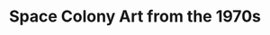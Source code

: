 ---
layout: ampstory
title: Space Colony Art from the 1970s
cover:
   title: Amazing Space Colony Art from the 1970s
   subtitle: Found via placesjournal
pages: 
 - page-number: 1
   layout: thirds
   middle: <h2>I recently read an amazing article in Places Journal</h2>
   background: /images/placesjournal.png
 - layout: thirds
   middle: You should totally read it...
   cta:
      link: https://placesjournal.org/article/the-shape-of-space/
      text: https://placesjournal.org
 - layout: thirds
   middle: <h3>In the article it links to this collection of artworks commissioned by NASA in the 70s to imagine what space colonies might look like...</h3>       
 - layout: thirds
   middle: <h3>Wow! They're stunning works of art and imagination</h3>   
 - page-number: 2
   layout: thirds
   top: <h1>Toroidal Colonies</h1>
   middle: "<p>Population: 10,000</p>"
 - page-number: 2
   background: https://settlement.arc.nasa.gov/70sArtHiRes/70sArt/Torus_Exterior_AC76-0525_1920.jpg
 - page-number: 3
   background: https://settlement.arc.nasa.gov/70sArtHiRes/70sArt/Torus_Cutaway_AC75-1086-1_1920.jpg
 - page-number: 4
   background: https://settlement.arc.nasa.gov/70sArtHiRes/70sArt/Torus_Interior_AC75-2621_1920.jpg
 - background: https://settlement.arc.nasa.gov/70sArtHiRes/70sArt/Torus_Construction_AC75-1886_1920.jpg
 - background: https://settlement.arc.nasa.gov/70sArtHiRes/70sArt/Torus_Model_AC76-0492.1_1920.jpg
 - layout: thirds
   top: <h1>Bernal Spheres</h1>
   middle: "<p>Population: 10,000. The Bernal Sphere is a point design with a spherical living area.</p>" 
 - background: https://settlement.arc.nasa.gov/70sArtHiRes/70sArt/Bernal_Exterior_AC76-0965_1920.jpg
 - background: https://settlement.arc.nasa.gov/70sArtHiRes/70sArt/Bernal_Interior_AC76-0628_1920.jpg       
   
---